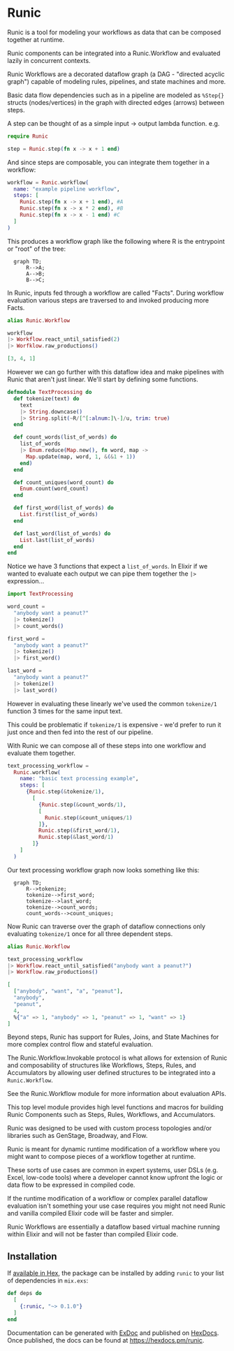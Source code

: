 <!-- MDOC !-->

# Runic

Runic is a tool for modeling your workflows as data that can be composed together at runtime.

Runic components can be integrated into a Runic.Workflow and evaluated lazily in concurrent contexts.

Runic Workflows are a decorated dataflow graph (a DAG - "directed acyclic graph") capable of modeling rules, pipelines, and state machines and more.

Basic data flow dependencies such as in a pipeline are modeled as `%Step{}` structs (nodes/vertices) in the graph with directed edges (arrows) between steps.

A step can be thought of as a simple input -> output lambda function. e.g.

```elixir
require Runic

step = Runic.step(fn x -> x + 1 end)
```

And since steps are composable, you can integrate them together in a workflow:

```elixir
workflow = Runic.workflow(
  name: "example pipeline workflow",
  steps: [
    Runic.step(fn x -> x + 1 end), #A
    Runic.step(fn x -> x * 2 end), #B
    Runic.step(fn x -> x - 1 end) #C
  ]
)
```

This produces a workflow graph like the following where R is the entrypoint or "root" of the tree:

```mermaid
  graph TD;
      R-->A;
      A-->B;
      B-->C;
```

In Runic, inputs fed through a workflow are called "Facts". During workflow evaluation various steps are traversed to and invoked producing more Facts.

```elixir
alias Runic.Workflow

workflow
|> Workflow.react_until_satisfied(2)
|> Worfklow.raw_productions()

[3, 4, 1]
```

However we can go further with this dataflow idea and make pipelines with Runic that aren't just linear. We'll start by defining some functions. 

```elixir
defmodule TextProcessing do
  def tokenize(text) do
    text
    |> String.downcase()
    |> String.split(~R/[^[:alnum:]\-]/u, trim: true)
  end

  def count_words(list_of_words) do
    list_of_words
    |> Enum.reduce(Map.new(), fn word, map ->
      Map.update(map, word, 1, &(&1 + 1))
    end)
  end

  def count_uniques(word_count) do
    Enum.count(word_count)
  end

  def first_word(list_of_words) do
    List.first(list_of_words)
  end

  def last_word(list_of_words) do
    List.last(list_of_words)
  end
end
```

Notice we have 3 functions that expect a `list_of_words`. In Elixir if we wanted to evaluate each output we can pipe them together the `|>` expression...

```elixir
import TextProcessing

word_count = 
  "anybody want a peanut?"
  |> tokenize()
  |> count_words()

first_word = 
  "anybody want a peanut?"
  |> tokenize()
  |> first_word()

last_word = 
  "anybody want a peanut?"
  |> tokenize()
  |> last_word()
```

However in evaluating these linearly we've used the common `tokenize/1` function 3 times for the same input text.

This could be problematic if `tokenize/1` is expensive - we'd prefer to run it just once and then fed into the rest of our pipeline.

With Runic we can compose all of these steps into one workflow and evaluate them together.

```elixir
text_processing_workflow = 
  Runic.workflow(
    name: "basic text processing example",
    steps: [
      {Runic.step(&tokenize/1),
        [
          {Runic.step(&count_words/1),
          [
            Runic.step(&count_uniques/1)
          ]},
          Runic.step(&first_word/1),
          Runic.step(&last_word/1)
        ]}
    ]
  )
```

Our text processing workflow graph now looks something like this:

```mermaid
  graph TD;
      R-->tokenize;
      tokenize-->first_word;
      tokenize-->last_word;
      tokenize-->count_words;
      count_words-->count_uniques;
```

Now Runic can traverse over the graph of dataflow connections only evaluating `tokenize/1` once for all three dependent steps.

```elixir
alias Runic.Workflow

text_processing_workflow 
|> Workflow.react_until_satisfied("anybody want a peanut?") 
|> Workflow.raw_productions()

[
  ["anybody", "want", "a", "peanut"], 
  "anybody", 
  "peanut", 
  4,
  %{"a" => 1, "anybody" => 1, "peanut" => 1, "want" => 1}
]
```

Beyond steps, Runic has support for Rules, Joins, and State Machines for more complex control flow and stateful evaluation.

The Runic.Workflow.Invokable protocol is what allows for extension of Runic and composability
  of structures like Workflows, Steps, Rules, and Accumulators by allowing user defined structures to be integrated into a `Runic.Workflow`.

See the Runic.Workflow module for more information about evaluation APIs.

This top level module provides high level functions and macros for building Runic Components
  such as Steps, Rules, Workflows, and Accumulators.

Runic was designed to be used with custom process topologies and/or libraries such as GenStage, Broadway, and Flow.

Runic is meant for dynamic runtime modification of a workflow where you might want to compose pieces of a workflow together at runtime.

These sorts of use cases are common in expert systems, user DSLs (e.g. Excel, low-code tools) where a developer cannot know
  upfront the logic or data flow to be expressed in compiled code.

If the runtime modification of a workflow or complex parallel dataflow evaluation isn't something your use case requires you might not need Runic and vanilla compiled Elixir code will be faster and simpler.

Runic Workflows are essentially a dataflow based virtual machine running within Elixir and will not be faster than compiled Elixir code.

## Installation

If [available in Hex](https://hex.pm/docs/publish), the package can be installed
by adding `runic` to your list of dependencies in `mix.exs`:

```elixir
def deps do
  [
    {:runic, "~> 0.1.0"}
  ]
end
```

Documentation can be generated with [ExDoc](https://github.com/elixir-lang/ex_doc)
and published on [HexDocs](https://hexdocs.pm). Once published, the docs can
be found at <https://hexdocs.pm/runic>.

